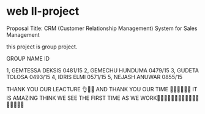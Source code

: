 # web II-project
Proposal Title: CRM (Customer Relationship 
Management) System for Sales Management

this project is group project.

  GROUP NAME              ID

1, GEMTESSA DEKSIS     0481/15
2, GEMECHU HUNDUMA     0479/15
3, GUDETA TOLOSA       0493/15
4, IDRIS ELMI          0571/15
5, NEJASH ANUWAR       0855/15


THANK YOU OUR LEACTURE 👌🙏🏼
AND THANK YOU OUR TIME 👍🏼👍🏼👍🏼
IT IS AMAZING THINK WE SEE THE FIRST TIME AS WE WORK🐦‍🔥🐦‍🔥🐦‍🔥🐦‍🔥🐦‍🔥🛝🛝🛝🛝🛝🛝🛝


